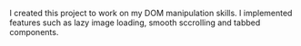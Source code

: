 I created this project to work on my DOM manipulation skills. I implemented features such as lazy image loading, smooth sccrolling and tabbed components.
